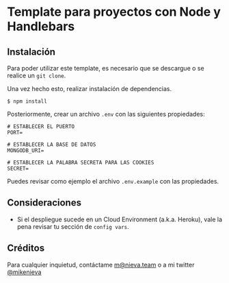 # Template para proyectos con Node y Handlebars

## Instalación

Para poder utilizar este template, es necesario que se descargue o se realice un `git clone`.

Una vez hecho esto, realizar instalación de dependencias.

```shell
$ npm install 
```

Posteriormente, crear un archivo `.env` con las siguientes propiedades:

```env
# ESTABLECER EL PUERTO
PORT= 

# ESTABLECER LA BASE DE DATOS
MONGODB_URI=

# ESTABLECER LA PALABRA SECRETA PARA LAS COOKIES
SECRET=

```

Puedes revisar como ejemplo el archivo `.env.example` con las propiedades.

## Consideraciones

- Si el despliegue sucede en un Cloud Environment (a.k.a. Heroku), vale la pena revisar tu sección de `config vars`.



## Créditos

Para cualquier inquietud, contáctame [m@nieva.team](mailto:m@nieva.team) o a mi twitter [@mikenieva](https://twitter.com/mikenieva)
